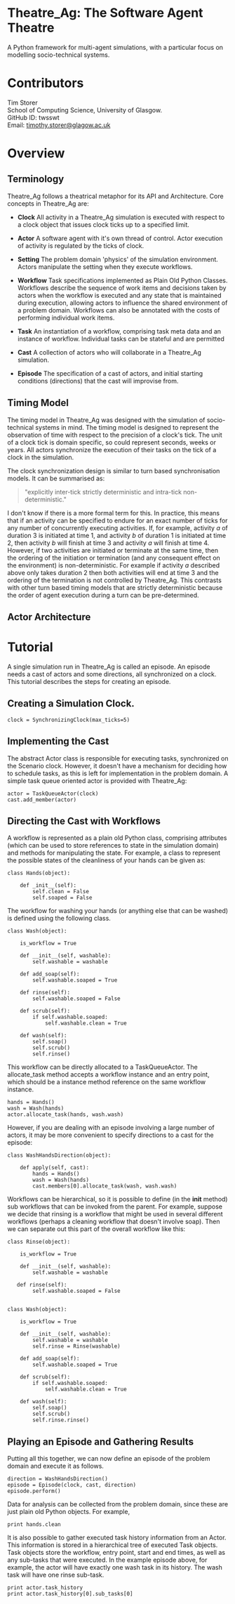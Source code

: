 
# Theatre_Ag: The Software Agent Theatre

A Python framework for multi-agent simulations, with a particular focus on modelling socio-technical systems.

# Contributors

Tim Storer<br/>
School of Computing Science, University of Glasgow.<br/>
GitHub ID: twsswt<br>
Email: [timothy.storer@glagow.ac.uk](mailto:timothy.storer@glagow.ac.uk)

# Overview

## Terminology

Theatre_Ag follows a theatrical metaphor for its API and Architecture.  Core concepts in Theatre_Ag are:

 * **Clock** All activity in a Theatre_Ag simulation is executed with respect to a clock object that issues clock ticks
   up to a specified limit.

 * **Actor** A software agent with it's own thread of control.  Actor execution of activity is regulated by the ticks of
   clock.

 * **Setting** The problem domain 'physics' of the simulation environment.  Actors manipulate the setting when
   they execute workflows.

 * **Workflow** Task specifications implemented as Plain Old Python Classes.  Workflows describe the sequence of work
   items
   and decisions taken by actors when the workflow is executed and any state that is maintained during execution,
   allowing actors to influence the shared environment of a problem domain.
   Workflows can also be annotated with the costs of performing individual work items.

 * **Task** An instantiation of a workflow, comprising task meta data and an instance of workflow.  Individual tasks can
   be stateful and are permitted

 * **Cast** A collection of actors who will collaborate in a Theatre_Ag simulation.

 * **Episode** The specification of a cast of actors, and initial starting conditions (directions) that the cast will
   improvise from.

## Timing Model

The timing model in Theatre_Ag was designed with the simulation of socio-technical systems in mind. The timing model is
designed to represent the observation of time with respect to the
precision of a clock's tick.  The unit of a clock tick is domain specific, so could represent seconds, weeks or years.
All actors synchronize the execution of their tasks on the tick of a clock in the simulation.

The clock synchronization design is similar to turn based synchronisation models. It can be summarised as:

> "explicitly inter-tick strictly deterministic and intra-tick non-deterministic."

I don't know if there is a more formal term for this. In practice, this means that if an activity
can be specified to endure for an exact number of ticks for any number of concurrently executing activities.  If, for
example, activity *a* of duration 3 is initiated at time 1, and activity *b* of duration 1 is initiated at time 2,
then  activity *b* will finish at time 3 and activity *a* will finish at time 4.  However, if two activities are
 initiated or terminate at the same time, then the ordering of the initiation or
termination (and any consequent effect on the environment) is non-deterministic.  For example if activity *a* described
above only takes duration 2 then both activities will end at time 3 and the ordering of the termination is not
controlled by Theatre_Ag.  This contrasts with other turn based timing models that are strictly deterministic because
the order of agent execution during a turn can be pre-determined.

## Actor Architecture



# Tutorial

A single simulation run in Theatre_Ag is called an episode.  An episode needs a cast of actors and some directions, all
synchronized on a clock.  This tutorial describes the steps for creating an episode.

## Creating a Simulation Clock.

    clock = SynchronizingClock(max_ticks=5)

## Implementing the Cast

The abstract Actor class is responsible for executing tasks, synchronized on the Scenario clock.  However, it doesn't
have a mechanism for deciding how to schedule tasks, as this is left for implementation in the problem domain.  A simple
task queue oriented actor is provided with Theatre_Ag:

    actor = TaskQueueActor(clock)
    cast.add_member(actor)


## Directing the Cast with Workflows

A workflow is represented as a plain old Python class, comprising attributes (which can be used to store references to
state in the simulation domain) and methods for manipulating the state.  For example, a class to represent the possible
states of the cleanliness of your hands can be given as:

    class Hands(object):

        def _init__(self):
            self.clean = False
            self.soaped = False

The workflow for washing your hands (or anything else that can be washed) is defined using the following class.

    class Wash(object):

        is_workflow = True

        def __init__(self, washable):
            self.washable = washable

        def add_soap(self):
            self.washable.soaped = True

        def rinse(self):
            self.washable.soaped = False

        def scrub(self):
            if self.washable.soaped:
                self.washable.clean = True

        def wash(self):
            self.soap()
            self.scrub()
            self.rinse()

This workflow can be directly allocated to a TaskQueueActor.  The allocate_task method accepts a workflow instance and
an entry point, which should be a instance method reference on the same workflow instance.

    hands = Hands()
    wash = Wash(hands)
    actor.allocate_task(hands, wash.wash)
    
However, if you are dealing with an episode involving a large number of actors, it may be more convenient to specify
directions to a cast for the episode:

    class WashHandsDirection(object):

        def apply(self, cast):
            hands = Hands()
            wash = Wash(hands)
            cast.members[0].allocate_task(wash, wash.wash)

Workflows can be hierarchical, so it is possible to define (in the __init__ method) sub workflows that can be
invoked from the parent.  For example, suppose we decide that rinsing is a workflow that might be used in several
different workflows (perhaps a cleaning workflow that doesn't involve soap). Then we can separate out this part of the
overall workflow like this:

    class Rinse(object):

        is_workflow = True

        def __init__(self, washable):
            self.washable = washable

       def rinse(self):
            self.washable.soaped = False


    class Wash(object):

        is_workflow = True

        def __init__(self, washable):
            self.washable = washable
            self.rinse = Rinse(washable)

        def add_soap(self):
            self.washable.soaped = True

        def scrub(self):
            if self.washable.soaped:
                self.washable.clean = True

        def wash(self):
            self.soap()
            self.scrub()
            self.rinse.rinse()


## Playing an Episode and Gathering Results

Putting all this together, we can now define an episode of the problem domain and execute it as follows.

    direction = WashHandsDirection()
    episode = Episode(clock, cast, direction)
    episode.perform()

Data for analysis can be collected from the problem domain, since these are just plain old Python objects.  For example,

    print hands.clean

It is also possible to gather executed task history information from an Actor.  This information is stored in a
hierarchical tree of executed Task objects.  Task objects store the workflow, entry point, start and end times, as well
as any sub-tasks that were executed.  In the example episode above, for example, the actor will have exactly one wash
task in its history.  The wash task will have one rinse sub-task.

    print actor.task_history
    print actor.task_history[0].sub_tasks[0]
